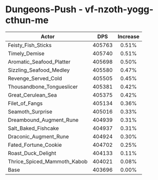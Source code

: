 # Dungeons-Push - vf-nzoth-yogg-cthun-me
| Actor | DPS | Increase |
|---|:---:|:---:|
|Feisty_Fish_Sticks|405763|0.51%|
|Timely_Demise|405740|0.51%|
|Aromatic_Seafood_Platter|405698|0.50%|
|Sizzling_Seafood_Medley|405580|0.47%|
|Revenge_Served_Cold|405505|0.45%|
|Thousandbone_Tongueslicer|405381|0.42%|
|Great_Cerulean_Sea|405375|0.42%|
|Filet_of_Fangs|405134|0.36%|
|Seamoth_Surprise|405016|0.33%|
|Dreambound_Augment_Rune|404939|0.31%|
|Salt_Baked_Fishcake|404937|0.31%|
|Draconic_Augment_Rune|404924|0.30%|
|Fated_Fortune_Cookie|404702|0.25%|
|Roast_Duck_Delight|404133|0.11%|
|Thrice_Spiced_Mammoth_Kabob|404021|0.08%|
|Base|403696|0.00%|
